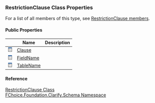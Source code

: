 ﻿### RestrictionClause Class Properties

For a list of all members of this type, see [RestrictionClause members](fcSDK~FChoice.Foundation.Clarify.Schema.RestrictionClause_members.md).

#### Public Properties

|   | Name | Description |
| --- | --- | --- |
| ![Public Property](dotnetimages/publicProperty.png) | [Clause](fcSDK~FChoice.Foundation.Clarify.Schema.RestrictionClause~Clause.md) |   |
| ![Public Property](dotnetimages/publicProperty.png) | [FieldName](fcSDK~FChoice.Foundation.Clarify.Schema.RestrictionClause~FieldName.md) |   |
| ![Public Property](dotnetimages/publicProperty.png) | [TableName](fcSDK~FChoice.Foundation.Clarify.Schema.RestrictionClause~TableName.md) |   |





#### Reference

[RestrictionClause Class](fcSDK~FChoice.Foundation.Clarify.Schema.RestrictionClause.md)  
[FChoice.Foundation.Clarify.Schema Namespace](fcSDK~FChoice.Foundation.Clarify.Schema_namespace.md)